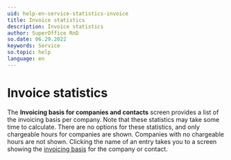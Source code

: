 ```yaml
---
uid: help-en-service-statistics-invoice
title: Invoice statistics
description: Invoice statistics
author: SuperOffice RnD
so.date: 06.29.2022
keywords: Service
so.topic: help
language: en
---
```


# Invoice statistics

The **Invoicing basis for companies and contacts** screen provides a list of the invoicing basis per company. Note that these statistics may take some time to calculate. There are no options for these statistics, and only chargeable hours for companies are shown. Companies with no chargeable hours are not shown. Clicking the name of an entry takes you to a screen showing the [invoicing basis][1] for the company or contact.

<!-- Referenced links -->
[1]: ../../../../request/learn/invoice/for-contact.md

<!-- Referenced images -->
